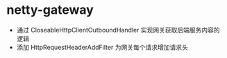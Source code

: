# netty-gateway
- 通过 CloseableHttpClientOutboundHandler 实现网关获取后端服务内容的逻辑
- 添加 HttpRequestHeaderAddFilter 为网关每个请求增加请求头 
